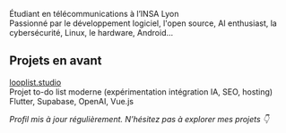 Étudiant en télécommunications à l’INSA Lyon  
Passionné par le développement logiciel, l'open source, AI enthusiast, la cybersécurité, Linux, le hardware, Android...

## Projets en avant

[looplist.studio](https://www.looplist.studio/)  
Projet to-do list moderne (expérimentation intégration IA, SEO, hosting)  
Flutter, Supabase, OpenAI, Vue.js

*Profil mis à jour régulièrement. N’hésitez pas à explorer mes projets 👇*
